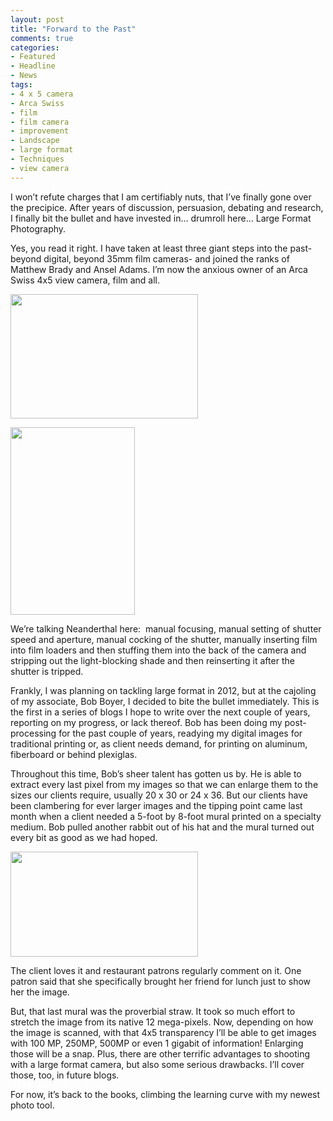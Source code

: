 ```yaml
---
layout: post
title: "Forward to the Past"
comments: true
categories:
- Featured
- Headline
- News
tags:
- 4 x 5 camera
- Arca Swiss
- film
- film camera
- improvement
- Landscape
- large format
- Techniques
- view camera
---
```

I won’t refute charges that I am certifiably nuts, that I’ve finally gone over the precipice. After years of discussion, persuasion, debating and research, I finally bit the bullet and have invested in… drumroll here… Large Format Photography.

Yes, you read it right. I have taken at least three giant steps into the past- beyond digital, beyond 35mm film cameras- and joined the ranks of Matthew Brady and Ansel Adams. I’m now the anxious owner of an Arca Swiss 4x5 view camera, film and all.

<a href="http://blog.lesterpickerphoto.com/wp-content/uploads/2011/05/LAP9163.jpg"><img class="aligncenter size-medium wp-image-1092" title="_LAP9163" src="http://blog.lesterpickerphoto.com/wp-content/uploads/2011/05/LAP9163-300x199.jpg" alt="" width="300" height="199" /></a>

<a href="http://blog.lesterpickerphoto.com/wp-content/uploads/2011/05/LAP9164.jpg"><img class="aligncenter size-medium wp-image-1093" title="_LAP9164" src="http://blog.lesterpickerphoto.com/wp-content/uploads/2011/05/LAP9164-199x300.jpg" alt="" width="199" height="300" /></a>

We’re talking Neanderthal here:  manual focusing, manual setting of shutter speed and aperture, manual cocking of the shutter, manually inserting film into film loaders and then stuffing them into the back of the camera and stripping out the light-blocking shade and then reinserting it after the shutter is tripped.

Frankly, I was planning on tackling large format in 2012, but at the cajoling of my associate, Bob Boyer, I decided to bite the bullet immediately. This is the first in a series of blogs I hope to write over the next couple of years, reporting on my progress, or lack thereof. Bob has been doing my post-processing for the past couple of years, readying my digital images for traditional printing or, as client needs demand, for printing on aluminum, fiberboard or behind plexiglas.

Throughout this time, Bob’s sheer talent has gotten us by. He is able to extract every last pixel from my images so that we can enlarge them to the sizes our clients require, usually 20 x 30 or 24 x 36. But our clients have been clambering for ever larger images and the tipping point came last month when a client needed a 5-foot by 8-foot mural printed on a specialty medium. Bob pulled another rabbit out of his hat and the mural turned out every bit as good as we had hoped.

<a href="http://blog.lesterpickerphoto.com/wp-content/uploads/2011/05/P1010202-1.jpg"><img class="size-medium wp-image-1094" title="P1010202-1" src="http://blog.lesterpickerphoto.com/wp-content/uploads/2011/05/P1010202-1-300x168.jpg" alt="" width="300" height="168" /></a>

The client loves it and restaurant patrons regularly comment on it. One patron said that she specifically brought her friend for lunch just to show her the image.

But, that last mural was the proverbial straw. It took so much effort to stretch the image from its native 12 mega-pixels. Now, depending on how the image is scanned, with that 4x5 transparency I’ll be able to get images with 100 MP, 250MP, 500MP or even 1 gigabit of information! Enlarging those will be a snap. Plus, there are other terrific advantages to shooting with a large format camera, but also some serious drawbacks. I’ll cover those, too, in future blogs.

For now, it’s back to the books, climbing the learning curve with my newest photo tool.